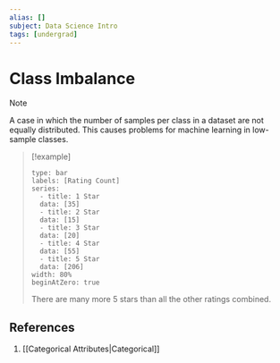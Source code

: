 ```yaml
---
alias: []
subject: Data Science Intro
tags: [undergrad]
---
```

# Class Imbalance

> [!note]
> A case in which the number of samples per class in a dataset are not equally distributed. This causes problems for machine learning in low-sample classes.

> [!example]
> ```chart
> type: bar
> labels: [Rating Count]
> series:
>   - title: 1 Star
> 	data: [35]
>   - title: 2 Star
> 	data: [15]
>   - title: 3 Star
> 	data: [20]
>   - title: 4 Star
> 	data: [55]
>   - title: 5 Star
> 	data: [206]
> width: 80%
> beginAtZero: true
> ```
> There are many more 5 stars than all the other ratings combined.

## References
1. [[Categorical Attributes|Categorical]]